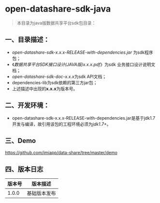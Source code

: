 # open-datashare-sdk-java

> 本目录为java版数据共享平台sdk包目录：

## 一、目录描述：

- *open-datashare-sdk-x.x.x-RELEASE-with-dependencies.jar* 为sdk程序包；
- 《*数据共享平台SDK接口设计(JAVA版)x.x.x.pdf*》为sdk 业务接口设计说明文档；
- *open-datashare-sdk-doc-x.x.x*为sdk API文档；
- dependencies-lib为sdk依赖的第三方jar包；
- 上述描述中出现的**x.x.x**为版本号。

## 二、开发环境：

- open-datashare-sdk-x.x.x-RELEASE-with-dependencies.jar是基于jdk1.7开发与编译，故引用该包的工程环境必须为*jdk1.7+*。

## 三、Demo

https://github.com/imiapp/data-share/tree/master/demo

## 四、版本日志

  | 版本号   | 版本描述                                     |
  | ----- | ---------------------------------------- |
  | 1.0.0 | 基础版本发布                                   |

